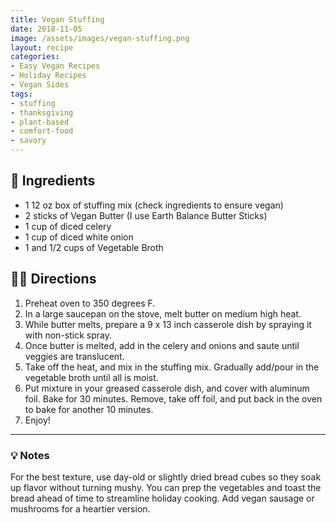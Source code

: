 ```yaml
---
title: Vegan Stuffing
date: 2018-11-05
image: /assets/images/vegan-stuffing.png
layout: recipe
categories:
- Easy Vegan Recipes
- Holiday Recipes
- Vegan Sides
tags:
- stuffing
- thanksgiving
- plant-based
- comfort-food
- savory
---
```


## 🧾 Ingredients

- 1 12 oz box of stuffing mix (check ingredients to ensure vegan)
- 2 sticks of Vegan Butter (I use Earth Balance Butter Sticks)
- 1 cup of diced celery
- 1 cup of diced white onion
- 1 and 1/2 cups of Vegetable Broth

## 👩‍🍳 Directions

1. Preheat oven to 350 degrees F.
2. In a large saucepan on the stove, melt butter on medium high heat.
3. While butter melts, prepare a 9 x 13 inch casserole dish by spraying it with non-stick spray.
4. Once butter is melted, add in the celery and onions and saute until veggies are translucent.
5. Take off the heat, and mix in the stuffing mix. Gradually add/pour in the vegetable broth until all is moist.
6. Put mixture in your greased casserole dish, and cover with aluminum foil. Bake for 30 minutes. Remove, take off foil, and put back in the oven to bake for another 10 minutes.
7. Enjoy!


---

### 💡 Notes

For the best texture, use day-old or slightly dried bread cubes so they soak up flavor without turning mushy. You can prep the vegetables and toast the bread ahead of time to streamline holiday cooking. Add vegan sausage or mushrooms for a heartier version.


